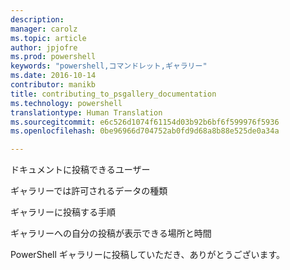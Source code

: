 ```yaml
---
description: 
manager: carolz
ms.topic: article
author: jpjofre
ms.prod: powershell
keywords: "powershell,コマンドレット,ギャラリー"
ms.date: 2016-10-14
contributor: manikb
title: contributing_to_psgallery_documentation
ms.technology: powershell
translationtype: Human Translation
ms.sourcegitcommit: e6c526d1074f61154d03b92b6bf6f599976f5936
ms.openlocfilehash: 0be96966d704752ab0fd9d68a8b88e525de0a34a

---
```



ドキュメントに投稿できるユーザー

ギャラリーでは許可されるデータの種類

ギャラリーに投稿する手順

ギャラリーへの自分の投稿が表示できる場所と時間

PowerShell ギャラリーに投稿していただき、ありがとうございます。




<!--HONumber=Oct16_HO2-->


